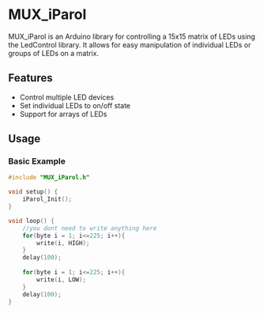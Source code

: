 # MUX_iParol

MUX_iParol is an Arduino library for controlling a 15x15 matrix of LEDs using the LedControl library. It allows for easy manipulation of individual LEDs or groups of LEDs on a matrix.

## Features
- Control multiple LED devices
- Set individual LEDs to on/off state
- Support for arrays of LEDs

## Usage
### Basic Example
```cpp
#include "MUX_iParol.h"

void setup() {
    iParol_Init();
}

void loop() {
    //you dont need to write anything here
    for(byte i = 1; i<=225; i++){
        write(i, HIGH);
    }
    delay(100);
    
    for(byte i = 1; i<=225; i++){
        write(i, LOW);
    }
    delay(100);
}

